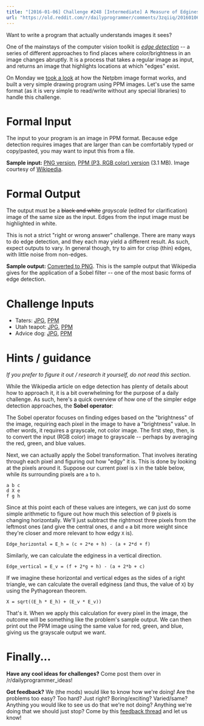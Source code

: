 ```yaml
---
title: "[2016-01-06] Challenge #248 [Intermediate] A Measure of Edginess"
url: "https://old.reddit.com/r/dailyprogrammer/comments/3zqiiq/20160106_challenge_248_intermediate_a_measure_of/"
---
```


Want to write a program that actually understands images it sees? 

One of the mainstays of the computer vision toolkit is *[edge
detection](https://en.wikipedia.org/wiki/Edge_detection)* -- a series
of different approaches to find places where color/brightness in an
image changes abruptly. It is a process that takes a regular image as
input, and returns an image that highlights locations at which "edges"
exist. 

On Monday we [took a
look](https://www.reddit.com/r/dailyprogrammer/comments/3zfajl/20160104_challenge_248_easy_draw_me_like_one_of/)
at how the Netpbm image format works, and built a very simple drawing
program using PPM images.  Let's use the same format (as it is very
simple to read/write without any special libraries) to handle this
challenge.

# Formal Input

The input to your program is an image in PPM format. Because edge
detection requires images that are larger than can be comfortably
typed or copy/pasted, you may want to input this from a file.

**Sample input:** [PNG
version](https://github.com/fsufitch/dailyprogrammer/raw/master/ideas/edgedetect/valve_original.png),
[PPM (P3, RGB color)
version](https://github.com/fsufitch/dailyprogrammer/raw/master/ideas/edgedetect/valve_original.ppm)
(3.1 MB). Image courtesy of
[Wikipedia](https://en.wikipedia.org/wiki/Sobel_operator#/media/File:Valve_original_\(1\).PNG).

# Formal Output

The output must be a ~~black and white~~ *grayscale* (edited for clarification) image of the same size as the
input. Edges from the input image must be highlighted in white.

This is not a strict "right or wrong answer" challenge. There are many
ways to do edge detection, and they each may yield a different
result. As such, expect outputs to vary. In general though, try to aim
for crisp (thin) edges, with little noise from non-edges.

**Sample output:**
[Converted to PNG](https://raw.githubusercontent.com/fsufitch/dailyprogrammer/master/ideas/edgedetect/valve_sobel.png). This
is the sample output that Wikipedia gives for the application of a
Sobel filter -- one of the most basic forms of edge detection.

# Challenge Inputs

- Taters:
  [JPG](https://github.com/fsufitch/dailyprogrammer/raw/master/ideas/edgedetect/potatoes.jpg),
  [PPM](https://github.com/fsufitch/dailyprogrammer/raw/master/ideas/edgedetect/potatoes.ppm)
- Utah teapot:
  [JPG](https://github.com/fsufitch/dailyprogrammer/raw/master/ideas/edgedetect/utah_teapot.jpg),
  [PPM](https://github.com/fsufitch/dailyprogrammer/raw/master/ideas/edgedetect/utah_teapot.ppm)
- Advice dog:
  [JPG](https://github.com/fsufitch/dailyprogrammer/raw/master/ideas/edgedetect/advice_dog.jpg),
  [PPM](https://github.com/fsufitch/dailyprogrammer/raw/master/ideas/edgedetect/advice_dog.ppm)

# Hints / guidance

*If you prefer to figure it out / research it yourself, do not read
this section*.

While the Wikipedia article on edge detection has plenty of details
about how to approach it, it is a bit overwhelming for the purpose of
a daily challenge. As such, here's a quick overview of how one of the
simpler edge detection approaches, the **Sobel operator**:

The Sobel operator focuses on finding edges based on the
"brightness" of the image, requiring each pixel in the image to have a
"brightness" value. In other words, it requires a grayscale, not color
image. The first step, then, is to convert the input (RGB color) image to
grayscale -- perhaps by averaging the red, green, and blue values.

Next, we can actually apply the Sobel transformation. That involves
iterating through each pixel and figuring out how "edgy" it is. This
is done by looking at the pixels around it. Suppose our current pixel
is `X` in the table below, while its surrounding pixels are `a` to `h`.

    a b c
	d X e
	f g h

Since at this point each of these values are integers, we can just do
some simple arithmetic to figure out how much this selection of 9
pixels is changing horizontally. We'll just subtract the rightmost
three pixels from the leftmost ones (and give the central ones, `d`
and `e` a bit more weight since they're closer and more relevant to
how edgy `X` is).

    Edge_horizontal = E_h = (c + 2*e + h) - (a + 2*d + f)

Similarly, we can calculate the edginess in a vertical direction.

    Edge_vertical = E_v = (f + 2*g + h) - (a + 2*b + c)

If we imagine these horizontal and vertical edges as the sides of a
right triangle, we can calculate the overall edginess (and thus, the
value of `X`) by using the Pythagorean theorem.

    X = sqrt((E_h * E_h) + (E_v * E_v))

That's it. When we apply this calculation for every pixel in the
image, the outcome will be something like the problem's sample
output. We can then print out the PPM image using the same value for
red, green, and blue, giving us the grayscale output we want.


# Finally...

**Have any cool ideas for challenges?** Come post them over in
  /r/dailyprogrammer_ideas! 

**Got feedback?** We (the mods) would like to know how we're doing!
  Are the problems too easy? Too hard? Just right? Boring/exciting?
  Varied/same? Anything you would like to see us do that we're not
  doing? Anything we're doing that we should just stop? Come by this
  [feedback thread](https://redd.it/3zgexx) and let us know! 
